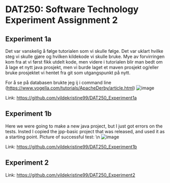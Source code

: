 # DAT250: Software Technology Experiment Assignment 2
## Experiment 1a
Det var vanskelig å følge tutorialen som vi skulle følge. Det var uklart hvilke steg vi skulle gjøre og hvilken kildekode vi skulle bruke. Mye av forvirringen kom fra at vi først fikk utdelt kode, men videre i tutorialen blir man bedt om å lage et nytt java prosjekt, men vi burde laget et maven prosjekt og/eller bruke prosjektet vi hentet fra git som utgangspunkt på nytt.

For å se på databasen brukte jeg ij i command line (https://www.vogella.com/tutorials/ApacheDerby/article.html)
![image](https://user-images.githubusercontent.com/42578149/133001086-65f98ad5-08e5-4ad5-9749-f8dfa129d964.png)

Link: https://github.com/vildekristine99/DAT250_Experiment1a

## Experiment 1b
Here we were going to make a new java project, but I just got errors on the tests. Insted I copied the jpp-basic project that was released, and used it as a starting point.
Picture of successful test: \n
![image](https://user-images.githubusercontent.com/42578149/133001289-3f92753c-b42a-4a02-92ff-f92ebc15ff6e.png)

Link: https://github.com/vildekristine99/DAT250_Experiment1b

## Experiment 2

Link: https://github.com/vildekristine99/DAT250_Experiment2
